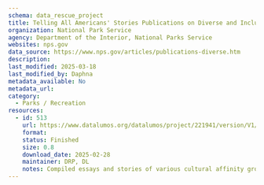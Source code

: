 ```yaml
---
schema: data_rescue_project 
title: Telling All Americans' Stories Publications on Diverse and Inclusive History
organization: National Park Service
agency: Department of the Interior, National Parks Service
websites: nps.gov
data_source: https://www.nps.gov/articles/publications-diverse.htm
description: 
last_modified: 2025-03-18
last_modified_by: Daphna
metadata_available: No
metadata_url: 
category:
  - Parks / Recreation
resources:
  - id: 513
    url: https://www.datalumos.org/datalumos/project/221941/version/V1/view
    format: 
    status: Finished
    size: 0.8
    download_date: 2025-02-28
    maintainer: DRP, DL
    notes: Compiled essays and stories of various cultural affinity groups and their relations to America's national park system. Multiple links broken, noted in description.txt within each subfolder
---
```

